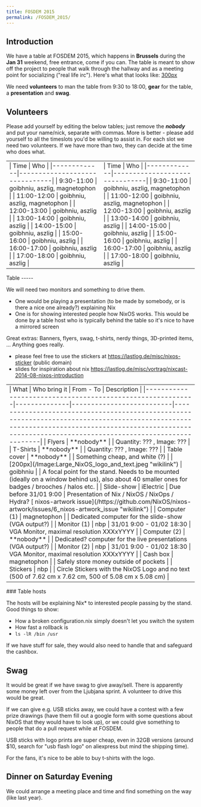```yaml
---
title: FOSDEM 2015
permalink: /FOSDEM_2015/
---
```


Introduction
------------

We have a table at FOSDEM 2015, which happens in **Brussels** during the **Jan 31** weekend, free entrance, come if you can. The table is meant to show off the project to people that walk through the hallway and as a meeting point for socializing ("real life irc"). Here's what that looks like: [300px](/File:Fosdem2013-booth.jpeg "wikilink")

We need **volunteers** to man the table from 9:30 to 18:00, **gear** for the table, a **presentation** and **swag**.

Volunteers
----------

Please add yourself by editing the below tables; just remove the ***nobody*** and put your name/nick, separate with commas. More is better - please add yourself to all the timeslots you'd be willing to assist in. For each slot we need two volunteers. If we have more than two, they can decide at the time who does what.

<table style="margin-left:auto;margin-right:auto;cell-spacing:5em" cellspacing="20px">
<tr>
<td>
| Time        | Who                           |
|-------------|-------------------------------|
| 9:30-11:00  | goibhniu, aszlig, magnetophon |
| 11:00-12:00 | goibhniu, aszlig, magnetophon |
| 12:00-13:00 | goibhniu, aszlig              |
| 13:00-14:00 | goibhniu, aszlig              |
| 14:00-15:00 | goibhniu, aszlig              |
| 15:00-16:00 | goibhniu, aszlig              |
| 16:00-17:00 | goibhniu, aszlig              |
| 17:00-18:00 | goibhniu, aszlig              |

<td>
| Time        | Who                           |
|-------------|-------------------------------|
| 9:30-11:00  | goibhniu, aszlig, magnetophon |
| 11:00-12:00 | goibhniu, aszlig, magnetophon |
| 12:00-13:00 | goibhniu, aszlig              |
| 13:00-14:00 | goibhniu, aszlig              |
| 14:00-15:00 | goibhniu, aszlig              |
| 15:00-16:00 | goibhniu, aszlig              |
| 16:00-17:00 | goibhniu, aszlig              |
| 17:00-18:00 | goibhniu, aszlig              |

</table>
Table
-----

We will need two monitors and something to drive them.

-   One would be playing a presentation (to be made by somebody, or is there a nice one already?) explaining Nix
-   One is for showing interested people how NixOS works. This would be done by a table host who is typically behind the table so it's nice to have a mirrored screen

Great extras: Banners, flyers, swag, t-shirts, nerdy things, 3D-printed items, ... Anything goes really.

-   please feel free to use the stickers at [<https://lastlog.de/misc/nixos-sticker>](https://lastlog.de/misc/nixos-sticker) (public domain)
-   slides for inspiration about nix [<https://lastlog.de/misc/vortrag/nixcast-2014-08-nixos-introduction>](https://lastlog.de/misc/vortrag/nixcast-2014-08-nixos-introduction/)

<table style="margin-left:auto;margin-right:auto;cell-spacing:5em" cellspacing="20px">
<tr>
<td>
| What                                                      | Who bring it | From - To                | Description                                                                                                                                                                                            |
|-----------------------------------------------------------|--------------|--------------------------|--------------------------------------------------------------------------------------------------------------------------------------------------------------------------------------------------------|
| Flyers                                                    | **nobody**   |                          | Quantity: ??? , Image: ???                                                                                                                                                                             |
| T-Shirts                                                  | **nobody**   |                          | Quantity: ??? , Image: ???                                                                                                                                                                             |
| Table cover                                               | **nobody**   |                          | Something cheap, and white (?)                                                                                                                                                                         |
| [200px](/Image:Large_NixOS_logo_and_text.jpeg "wikilink") | goibhniu     |                          | A focal point for the stand. Needs to be mounted (ideally on a window behind us), also about 40 smaller ones for badges / brooches / halos etc.                                                        |
| Slide-show                                                | iElectric    | Due before 31/01 9:00    | Presentation of Nix / NixOS / NixOps / Hydra? [<https://github.com/NixOS/nixos-artwork/issues/6> nixos-artwork issue](/https://github.com/NixOS/nixos-artwork/issues/6_nixos-artwork_issue "wikilink") |
| Computer (1)                                              | magnetophon  |                          | Dedicated computer for the slide-show (VGA output?)                                                                                                                                                    |
| Monitor (1)                                               | nbp          | 31/01 9:00 - 01/02 18:30 | VGA Monitor, maximal resolution XXXxYYYY                                                                                                                                                               |
| Computer (2)                                              | **nobody**   |                          | Dedicated? computer for the live presentations (VGA output?)                                                                                                                                           |
| Monitor (2)                                               | nbp          | 31/01 9:00 - 01/02 18:30 | VGA Monitor, maximal resolution XXXxYYYY                                                                                                                                                               |
| Cash box                                                  | magnetophon  |                          | Safely store money outside of pockets                                                                                                                                                                  |
| Stickers                                                  | nbp          |                          | Circle Stickers with the NixOS Logo and no text (500 of 7.62 cm x 7.62 cm, 500 of 5.08 cm x 5.08 cm)                                                                                                   |

</table>
### Table hosts

The hosts will be explaining Nix\* to interested people passing by the stand. Good things to show:

-   How a broken configuration.nix simply doesn't let you switch the system
-   How fast a rollback is
-   `ls -lR /bin /usr`

If we have stuff for sale, they would also need to handle that and safeguard the cashbox.

Swag
----

It would be great if we have swag to give away/sell. There is apparently some money left over from the Ljubjana sprint. A volunteer to drive this would be great.

If we can give e.g. USB sticks away, we could have a contest with a few prize drawings (have them fill out a google form with some questions about NixOS that they would have to look up), or we could give something to people that do a pull request while at FOSDEM.

USB sticks with logo prints are super cheap, even in 32GB versions (around $10, search for "usb flash logo" on aliexpress but mind the shipping time).

For the fans, it's nice to be able to buy t-shirts with the logo.

Dinner on Saturday Evening
--------------------------

We could arrange a meeting place and time and find something on the way (like last year).